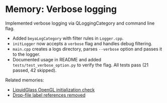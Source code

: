 # Memory: Verbose logging

Implemented verbose logging via QLoggingCategory and command line flag.
- Added `beyaLogCategory` with filter rules in `Logger.cpp`.
- `initLogger` now accepts a `verbose` flag and handles debug filtering.
- `main.cpp` creates a logs directory, parses `--verbose` option and passes it to the logger.
- Documented usage in README and added `tests/test_verbose_option.py` to verify the flag.
All tests pass (21 passed, 42 skipped).

Related memories:
- [LiquidGlass OpenGL initialization check](2025-06-18T091029Z-liquidglass-openGL.md)
- [Drop-file label references removed](2025-06-18T085248Z-drop-file-label-removal.md)
